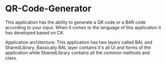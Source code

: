 # QR-Code-Generator
This application has the ability to generate a QR code or a BAR code according to your input. When it comes to the language of this application it has developed based on C#.

Application architecture:
This application has two layers called BAL and SharedLibrary, Bassically BAL layer contains it's all UI and forms of the application while SharedLibrary contains all the common methods and class.
